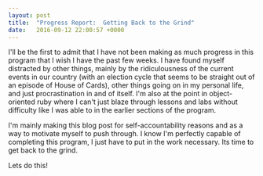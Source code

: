 ```yaml
---
layout: post
title:  "Progress Report:  Getting Back to the Grind"
date:   2016-09-12 22:00:57 +0000
---
```



I'll be the first to admit that I have not been making as much progress in this program that I wish I have the past few weeks. I have found myself distracted by other things, mainly by the ridiculousness of the current events in our country (with an election cycle that seems to be straight out of an episode of House of Cards), other things going on in my personal life, and just procrastination in and of itself. I'm also at the point in object-oriented ruby where I can't just blaze through lessons and labs without difficulty like I was able to in the earlier sections of the program.

I'm mainly making this blog post for self-accountability reasons and as a way to motivate myself to push through. I know I'm perfectly capable of completing this program, I just have to put in the work necessary. Its time to get back to the grind.

Lets do this!



